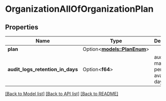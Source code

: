# OrganizationAllOfOrganizationPlan

## Properties

Name | Type | Description | Notes
------------ | ------------- | ------------- | -------------
**plan** | Option<[**models::PlanEnum**](PlanEnum.md)> |  | [optional]
**audit_logs_retention_in_days** | Option<**f64**> | audit logs maximum period available in days | [optional]

[[Back to Model list]](../README.md#documentation-for-models) [[Back to API list]](../README.md#documentation-for-api-endpoints) [[Back to README]](../README.md)


